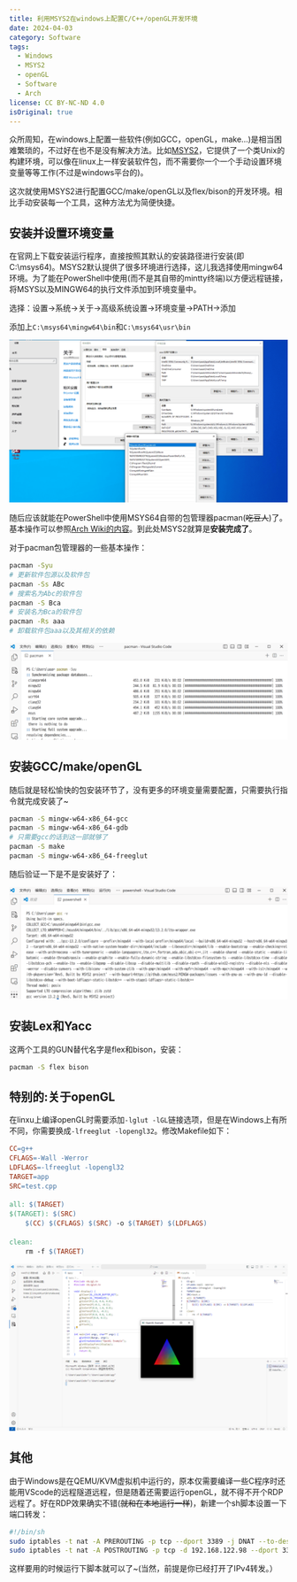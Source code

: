 ```yaml
---
title: 利用MSYS2在windows上配置C/C++/openGL开发环境
date: 2024-04-03
category: Software
tags:
  - Windows
  - MSYS2
  - openGL
  - Software
  - Arch
license: CC BY-NC-ND 4.0
isOriginal: true
---
```


众所周知，在windows上配置一些软件(例如GCC，openGL，make...)是相当困难繁琐的，不过好在也不是没有解决方法。比如[MSYS2](https://www.msys2.org/)，它提供了一个类Unix的构建环境，可以像在linux上一样安装软件包，而不需要你一个一个手动设置环境变量等等工作(不过是windows平台的)。

这次就使用MSYS2进行配置GCC/make/openGL以及flex/bison的开发环境。相比手动安装每一个工具，这种方法尤为简便快捷。

<!-- more -->

## 安装并设置环境变量

在官网上下载安装运行程序，直接按照其默认的安装路径进行安装(即C:\msys64)。MSYS2默认提供了很多环境进行选择，这儿我选择使用mingw64环境。为了能在PowerShell中使用(而不是其自带的mintty终端)以方便远程链接，将MSYS以及MINGW64的执行文件添加到环境变量中。

选择：设置->系统->关于->高级系统设置->环境变量->PATH->添加

添加上`C:\msys64\mingw64\bin`和`C:\msys64\usr\bin`

![就这样](../images/6/Path.png)

随后应该就能在PowerShell中使用MSYS64自带的包管理器pacman(~~吃豆人~~)了。基本操作可以参照[Arch Wiki的内容](https://wiki.archlinuxcn.org/wiki/Pacman#%E5%AE%89%E8%A3%85%E8%BD%AF%E4%BB%B6%E5%8C%85)。到此处MSYS2就算是**安装完成了**。

对于pacman包管理器的一些基本操作：

```bash
pacman -Syu
# 更新软件包源以及软件包
pacman -Ss ABc
# 搜索名为Abc的软件包
pacman -S Bca
# 安装名为Bca的软件包
pacman -Rs aaa
# 卸载软件包aaa以及其相关的依赖
```

![就是Arch Linux同款包管理器啦](../images/6/pacman_Syu.png)

## 安装GCC/make/openGL

随后就是轻松愉快的包安装环节了，没有更多的环境变量需要配置，只需要执行指令就完成安装了~

```bash
pacman -S mingw-w64-x86_64-gcc
pacman -S mingw-w64-x86_64-gdb
# 只需要gcc的话到这一部就够了
pacman -S make
pacman -S mingw-w64-x86_64-freeglut
```

随后验证一下是不是安装好了：

![当然也可以编译个hello world看看](../images/6/gcc_v.png)

## 安装Lex和Yacc

这两个工具的GUN替代名字是flex和bison，安装：

```bash
pacman -S flex bison
```

## 特别的:关于openGL

在linxu上编译openGL时需要添加`-lglut -lGL`链接选项，但是在Windows上有所不同，你需要换成`-lfreeglut -lopengl32`。修改Makefile如下：

```Makefile
CC=g++
CFLAGS=-Wall -Werror
LDFLAGS=-lfreeglut -lopengl32
TARGET=app
SRC=test.cpp

all: $(TARGET)
$(TARGET): $(SRC)
	$(CC) $(CFLAGS) $(SRC) -o $(TARGET) $(LDFLAGS)

clean:
	rm -f $(TARGET)
```

![画个彩三角](../images/6/Run.png)

## 其他

由于Windows是在QEMU/KVM虚拟机中运行的，原本仅需要编译一些C程序时还能用VScode的远程隧道远程，但是随着还需要运行openGL，就不得不开个RDP远程了。好在RDP效果确实不错(~~就和在本地运行一样~~)，新建一个sh脚本设置一下端口转发：

```bash
#!/bin/sh
sudo iptables -t nat -A PREROUTING -p tcp --dport 3389 -j DNAT --to-destination 192.168.122.98:3389
sudo iptables -t nat -A POSTROUTING -p tcp -d 192.168.122.98 --dport 3389 -j MASQUERADE
```

这样要用的时候运行下脚本就可以了~(当然，前提是你已经打开了IPv4转发。）